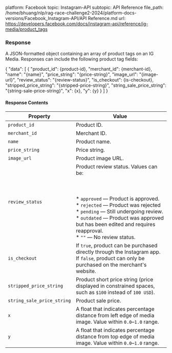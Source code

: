 platform: Facebook
topic: Instagram-API
subtopic: API Reference
file_path: /home/bhuang/nlp/rag-race-challenge2-2024/platform-docs-versions/Facebook_Instagram-API/API Reference.md
url: https://developers.facebook.com/docs/instagram-api/reference/ig-media/product_tags


### Response

A JSON-formatted object containing an array of product tags on an IG Media. Responses can include the following product tag fields:

{
  "data": \[
    {
      "product\_id": {product-id},
      "merchant\_id": {merchant-id},
      "name": "{name}",
      "price\_string": "{price-string}",
      "image\_url": "{image-url}",
      "review\_status": "{review-status}",
      "is\_checkout": {is-checkout},
      "stripped\_price\_string": "{stripped-price-string}",
      "string\_sale\_price\_string": "{string-sale-price-string}",
      "x": {x},
      "y": {y}
    }
  \]
}

#### Response Contents

| Property | Value |
| --- | --- |
| `product_id` | Product ID. |
| `merchant_id` | Merchant ID. |
| `name` | Product name. |
| `price_string` | Price string. |
| `image_url` | Product image URL. |
| `review_status` | Product review status. Values can be:<br><br>  <br><br>* `approved` — Product is approved.<br>* `rejected` — Product was rejected<br>* `pending` — Still undergoing review.<br>* `outdated` — Product was approved but has been edited and requires reapproval.<br>* `""` — No review status. |
| `is_checkout` | If `true`, product can be purchased directly through the Instagram app. If `false`, product can only be purchased on the merchant's website. |
| `stripped_price_string` | Product short price string (price displayed in constrained spaces, such as `$100` instead of `100 USD`). |
| `string_sale_price_string` | Product sale price. |
| `x` | A float that indicates percentage distance from left edge of media image. Value within `0.0`–`1.0` range. |
| `y` | A float that indicates percentage distance from top edge of media image. Value within `0.0`–`1.0` range. |